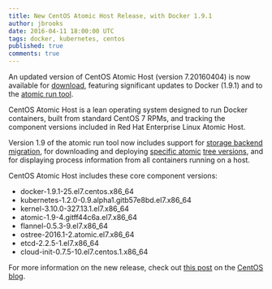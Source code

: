```yaml
---
title: New CentOS Atomic Host Release, with Docker 1.9.1
author: jbrooks
date: 2016-04-11 18:00:00 UTC
tags: docker, kubernetes, centos
published: true
comments: true
---
```


An updated version of CentOS Atomic Host (version 7.20160404) is now available for [download](https://wiki.centos.org/SpecialInterestGroup/Atomic/Download), featuring significant updates to Docker (1.9.1) and to the [atomic run tool](https://github.com/projectatomic/atomic).

CentOS Atomic Host is a lean operating system designed to run Docker containers, built from standard CentOS 7 RPMs, and tracking the component versions included in Red Hat Enterprise Linux Atomic Host.

Version 1.9 of the atomic run tool now includes support for [storage backend migration](https://github.com/projectatomic/atomic/blob/master/docs/atomic-migrate.1.md), for downloading and deploying [specific atomic](https://github.com/projectatomic/atomic/blob/master/docs/atomic-host.1.md) [tree versions](http://blog.verbum.org/2015/12/15/new-atomic-host-verb-rpm-ostree-deploy/), and for displaying process information from all containers running on a host.

CentOS Atomic Host includes these core component versions:

* docker-1.9.1-25.el7.centos.x86_64
* kubernetes-1.2.0-0.9.alpha1.gitb57e8bd.el7.x86_64
* kernel-3.10.0-327.13.1.el7.x86_64
* atomic-1.9-4.gitff44c6a.el7.x86_64
* flannel-0.5.3-9.el7.x86_64
* ostree-2016.1-2.atomic.el7.x86_64
* etcd-2.2.5-1.el7.x86_64
* cloud-init-0.7.5-10.el7.centos.1.x86_64

For more information on the new release, check out [this post](http://seven.centos.org/2016/04/download-updated-centos-atomic-host-today/) on the [CentOS blog](http://seven.centos.org/).
